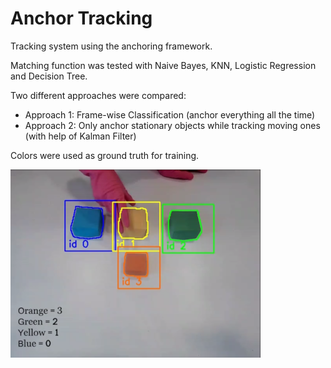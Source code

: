 # Anchor Tracking

Tracking system using the anchoring framework.

Matching function was tested with Naive Bayes, KNN, Logistic Regression and Decision Tree.

Two different approaches were compared:

- Approach 1: Frame-wise Classification (anchor everything all the time)
- Approach 2: Only anchor stationary objects while tracking moving ones (with help of Kalman Filter)

Colors were used as ground truth for training.

![Shell game example](example.png)
